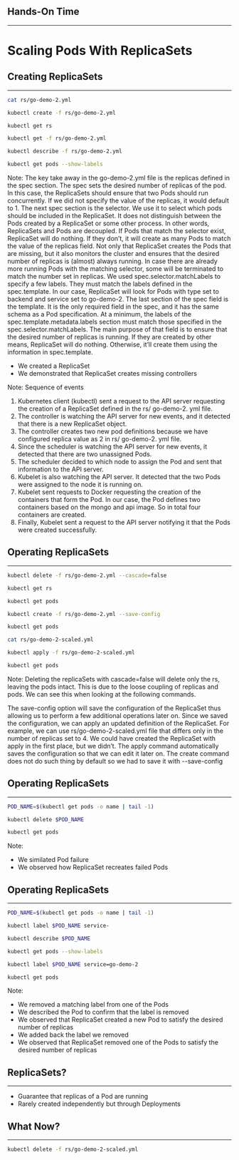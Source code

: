 ## Hands-On Time

---

# Scaling Pods With ReplicaSets


## Creating ReplicaSets

---

```bash
cat rs/go-demo-2.yml

kubectl create -f rs/go-demo-2.yml

kubectl get rs

kubectl get -f rs/go-demo-2.yml

kubectl describe -f rs/go-demo-2.yml

kubectl get pods --show-labels

```
Note:
The key take away in the go-demo-2.yml file is the replicas defined in the spec section. The spec sets the desired number of replicas of the pod. In this case, the ReplicaSets should ensure that two Pods should run concurrently. If we did not specify the value of the replicas, it would default to 1. The next spec section is the selector. We use it to select which pods should be included in the ReplicaSet. It does not distinguish between the Pods created by a ReplicaSet or some other process. In other words, ReplicaSets and Pods are decoupled. If Pods that match the selector exist, ReplicaSet will do nothing. If they don’t, it will create as many Pods to match the value of the replicas field. Not only that ReplicaSet creates the Pods that are missing, but it also monitors the cluster and ensures that the desired number of replicas is (almost) always running. In case there are already more running Pods with the matching selector, some will be terminated to match the number set in replicas. We used spec.selector.matchLabels to specify a few labels. They must match the labels defined in the spec.template. In our case, ReplicaSet will look for Pods with type set to backend and service set to go-demo-2.
The last section of the spec field is the template. It is the only required field in the spec, and it has the same schema as a Pod specification. At a minimum, the labels of the spec.template.metadata.labels section must match those specified in the spec.selector.matchLabels. The main purpose of that field is to ensure that the desired number of replicas is running. If they are created by other means, ReplicaSet will do nothing. Otherwise, it’ll create them using the information in spec.template.
* We created a ReplicaSet
* We demonstrated that ReplicaSet creates missing controllers


<!-- .slide: data-background="img/rs-two-replicas.png" data-background-size="contain" -->


<!-- .slide: data-background="img/seq_pod_ch04.png" data-background-size="contain" -->

Note:
Sequence of events
1. Kubernetes client (kubectl) sent a request to the API server requesting the creation of a ReplicaSet defined in the rs/ go-demo-2. yml file.
2. The controller is watching the API server for new events, and it detected that there is a new ReplicaSet object.
3. The controller creates two new pod definitions because we have configured replica value as 2 in rs/ go-demo-2. yml file.
4. Since the scheduler is watching the API server for new events, it detected that there are two unassigned Pods.
5. The scheduler decided to which node to assign the Pod and sent that information to the API server.
6. Kubelet is also watching the API server. It detected that the two Pods were assigned to the node it is running on.
7. Kubelet sent requests to Docker requesting the creation of the containers that form the Pod. In our case, the Pod defines two containers based on the mongo and api image. So in total four containers are created.
8. Finally, Kubelet sent a request to the API server notifying it that the Pods were created successfully.


<!-- .slide: data-background="img/rs.png" data-background-size="contain" -->


## Operating ReplicaSets

---

```bash
kubectl delete -f rs/go-demo-2.yml --cascade=false

kubectl get rs

kubectl get pods

kubectl create -f rs/go-demo-2.yml --save-config

kubectl get pods

cat rs/go-demo-2-scaled.yml

kubectl apply -f rs/go-demo-2-scaled.yml

kubectl get pods
```
Note:
Deleting the replicaSets with cascade=false will delete only the rs, leaving the pods intact. This is due to the loose coupling of replicas and pods. We can see this when looking at the following commands.

The save-config option will save the configuration of the ReplicaSet thus allowing us to perform a few additional operations later on. Since we saved the configuration, we can apply an updated definition of the ReplicaSet. For example, we can use rs/go-demo-2-scaled.yml file that differs only in the number of replicas set to 4. We could have created the ReplicaSet with apply in the first place, but we didn’t. The apply command automatically saves the configuration so that we can edit it later on. The create command does not do such thing by default so we had to save it with --save-config


## Operating ReplicaSets

---

```bash
POD_NAME=$(kubectl get pods -o name | tail -1)

kubectl delete $POD_NAME

kubectl get pods
```

Note:
* We similated Pod failure
* We observed how ReplicaSet recreates failed Pods


## Operating ReplicaSets

---

```bash
POD_NAME=$(kubectl get pods -o name | tail -1)

kubectl label $POD_NAME service-

kubectl describe $POD_NAME

kubectl get pods --show-labels

kubectl label $POD_NAME service=go-demo-2

kubectl get pods
```

Note:
* We removed a matching label from one of the Pods
* We described the Pod to confirm that the label is removed
* We observed that ReplicaSet created a new Pod to satisfy the desired number of replicas
* We added back the label we removed
* We observed that ReplicaSet removed one of the Pods to satisfy the desired number of replicas


## ReplicaSets?

---

* Guarantee that replicas of a Pod are running<!-- .element: class="fragment" -->
* Rarely created independently but through Deployments<!-- .element: class="fragment" -->


<!-- .slide: data-background="img/rs-components.png" data-background-size="contain" -->


## What Now?

---

```bash
kubectl delete -f rs/go-demo-2-scaled.yml
```
